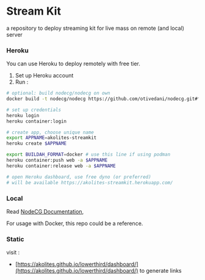 # Stream Kit
a repository to deploy streaming kit for live mass on remote (and local) server

### Heroku 
You can use Heroku to deploy remotely with free tier.

1. Set up Heroku account
2. Run :

```bash
# optional: build nodecg/nodecg on own
docker build -t nodecg/nodecg https://github.com/otivedani/nodecg.git#fix-utils

# set up credentials
heroku login
heroku container:login

# create app, choose unique name
export APPNAME=akolites-streamkit
heroku create $APPNAME

export BUILDAH_FORMAT=docker # use this line if using podman
heroku container:push web -a $APPNAME
heroku container:release web -a $APPNAME

# open Heroku dashboard, use free dyno (or preferred)
# will be available https://akolites-streamkit.herokuapp.com/
```


### Local
Read [NodeCG Documentation](https://www.nodecg.dev/docs/installing/),

For usage with Docker, this repo could be a reference.


### Static
visit : 
- [https://akolites.github.io/lowerthird/dashboard/](https://akolites.github.io/lowerthird/dashboard/) to generate links


